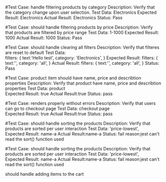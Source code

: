 #Test Case: handle filtering products by category
Description: Verify that the category change upon user selection.
Test Data: Electronics
Expected Result: Electronics
Actual Result: Electronics
Status: Pass

#Test Case: should handle filtering products by price
Description: Verify that products are filtered by price range
Test Data: 1-1000
Expected Result: 1000
Actual Result: 1000
Status: Pass

#Test Case: should handle clearing all filters
Description: Verify that filteres are reset to default
Test Data:     
    filters: {
       text:'Hello test',
       category: 'Electronics',
     }
Expected Result: 
    filters: {
       text:'',
       category: 'all',
     }
Actual Result:
    filters: {
       text:'',
       category: 'all',
     }
Status: Pass

#Test Case: product item should have name, price and describtion properties
Description: Verify that product have name, price and describtion properties
Test Data: product   
Expected Result: true
Actual Result:true
Status: pass 

#Test Case: renders properly without errors
Description: Verify that users can go to checkout page
Test Data: checkout page  
Expected Result: true
Actual Result:true
Status: pass 


#Test Case: should handle sorting the products
Description: Verify that products are sorted per user interaction
Test Data: 'price-lowest',   
Expected Result: name-a
Actual Result:name-a
Status: fail 
reason:jest can't read the sort() function used


#Test Case: should handle sorting the products
Description: Verify that products are sorted per user interaction
Test Data: 'price-lowest',   
Expected Result: name-a
Actual Result:name-a
Status: fail 
reason:jest can't read the sort() function used

should handle adding items to the cart